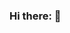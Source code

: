 ### Hi there: 👋

<!--
**MariaKuznetsova-21/MariaKuznetsova-21** is a ✨ _special_ ✨ repository because its `README.md` (this file) appears on your GitHub profile.

My name is Maria. I am currently an IT Advisor and a self-taught developer. I love building apps with Java and expand my expertise in software architecture, coding, and IT tools.

- 🔭 I’m currently working on ...
- 🌱 I’m currently learning ...
- 👯 I’m looking to collaborate on ...
- 🤔 I’m looking for help with ...
- 💬 Ask me about ...
- 📫 How to reach me: ...
- 😄 Pronouns: ...
- ⚡ Fun fact: ...
-->
